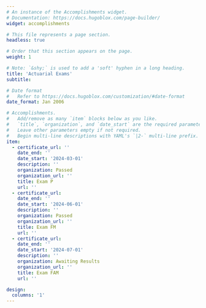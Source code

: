```yaml
---
# An instance of the Accomplishments widget.
# Documentation: https://docs.hugoblox.com/page-builder/
widget: accomplishments

# This file represents a page section.
headless: true

# Order that this section appears on the page.
weight: 1

# Note: `&shy;` is used to add a 'soft' hyphen in a long heading.
title: 'Actuarial Exams'
subtitle:

# Date format
#   Refer to https://docs.hugoblox.com/customization/#date-format
date_format: Jan 2006

# Accomplishments.
#   Add/remove as many `item` blocks below as you like.
#   `title`, `organization`, and `date_start` are the required parameters.
#   Leave other parameters empty if not required.
#   Begin multi-line descriptions with YAML's `|2-` multi-line prefix.
item:
  - certificate_url: ''
    date_end: ''
    date_start: '2024-03-01'
    description: ''
    organization: Passed
    organization_url: ''
    title: Exam P
    url: ''
  - certificate_url: 
    date_end: ''
    date_start: '2024-06-01'
    description: ''
    organization: Passed
    organization_url: ''
    title: Exam FM
    url: ''
  - certificate_url: 
    date_end: ''
    date_start: '2024-07-01'
    description: ''
    organization: Awaiting Results
    organization_url: ''
    title: Exam FAM
    url: ''

design:
  columns: '1'
---
```

